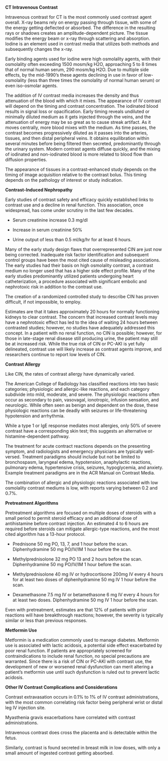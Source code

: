 **CT Intravenous Contrast**

Intravenous contrast for CT is the most commonly used contrast agent overall. X-ray beams rely on energy passing through tissue, with some of the energy getting deflected or absorbed. The difference in the resulting rays or shadows creates an amplitude-dependent picture. The tissue modifies the energy beam or x-ray through scattering and absorption. Iodine is an element used in contrast media that utilizes both methods and subsequently changes the x-ray.

Early binding agents used for iodine were high osmolality agents, with their osmolality often exceeding 1500 mosm/kg H2O, approaching 5 to 8 times that of normal human serum, 290 mosm/kg H2O. Due to multiple side effects, by the mid-1990’s these agents declining in use in favor of low-osmolality (less than three times the osmolality of normal human serum) or even iso-osmolar agents.

The addition of IV contrast media increases the density and thus attenuation of the blood with which it mixes. The appearance of IV contrast will depend on the timing and contrast concentration. The iodinated blood results in signal loss or opacification. Early timing reveals undiluted or minimally diluted medium as it gets injected through the veins, and the attenuation of energy may be so great as to cause streak artifact. As it moves centrally, more blood mixes with the medium. As time passes, the contrast becomes progressively diluted as it passes into the arteries, tissues, and then distal peripheral veins. It obtains equilibration within several minutes before being filtered then secreted, predominantly through the urinary system. Modern contrast agents diffuse quickly, and the mixing of iodinated and non-iodinated blood is more related to blood flow than diffusion properties.

The appearance of tissues in a contrast-enhanced study depends on the timing of image acquisition relative to the contrast bolus. This timing depends on the pathology of interest or study indication.

**Contrast-Induced Nephropathy**

Early studies of contrast safety and efficacy quickly established links to contrast use and a decline in renal function. This association, once widespread, has come under scrutiny in the last few decades.

- Serum creatinine increase 0.3 mg/dl

- Increase in serum creatinine 50%

- Urine output of less than 0.5 ml/kg/hr for at least 6 hours.

Many of the early study design flaws that overrepresented CIN are just now being corrected. Inadequate risk factor identification and subsequent control groups have been the most cited cause of misleading associations. The early studies had their basis on high osmolality contrast, a contrast medium no longer used that has a higher side effect profile. Many of the early studies predominantly utilized patients undergoing heart catheterization, a procedure associated with significant embolic and nephrotoxic risk in addition to the contrast use.

The creation of a randomized controlled study to describe CIN has proven difficult, if not impossible, to employ.

Estimates are that it takes approximately 20 hours for normally functioning kidneys to clear contrast. The concern that increased contrast levels may have a nephrotoxic effect has led to the idea of waiting 24 hours between contrasted studies; however, no studies have adequately addressed this concept. In a patient with no renal function, no CIN is possible; however, for those in late-stage renal disease still producing urine, the patient may still be at increased risk. While the true risk of CIN or PC-AKI is yet fully delineated, contrast use will likely increase as contrast agents improve, and researchers continue to report low levels of CIN.

**Contrast Allergy**

Like CIN, the rates of contrast allergy have dynamically varied.

The American College of Radiology has classified reactions into two basic categories; physiologic and allergic-like reactions, and each category subdivide into mild, moderate, and severe. The physiologic reactions often occur as secondary to pain, vasovagal, ionotropic, infusion sensation, and neurologic. While often seen as benign and dependent on the dose, these physiologic reactions can be deadly with seizures or life-threatening hypotension and arrhythmia.

While a type 1 or IgE response mediates most allergies, only 50% of severe contrast have a corresponding skin test; this suggests an alternative or histamine-dependent pathway.

The treatment for acute contract reactions depends on the presenting symptom, and radiologists and emergency physicians are typically well-versed. Treatment paradigms should include but not be limited to bronchospasm, laryngeal edema, hypotension, anaphylactic reactions, pulmonary edema, hypertensive crisis, seizures, hypoglycemia, and anxiety. Example treatment paradigms are in the ACR Manual on Contrast Media.

The combination of allergic and physiologic reactions associated with low osmolality contrast mediums is low, with reports varying between 0.2 and 0.7%.

**Pretreatment Algorithms**

Pretreatment algorithms are focused on multiple doses of steroids with a small period to permit steroid efficacy and an additional dose of antihistamine before contrast injection. An estimated 4 to 6 hours are required before steroids can mitigate allergic-type reactions, and the most cited algorithm has a 13-hour protocol.

- Prednisone 50 mg PO, 13, 7, and 1 hour before the scan. Diphenhydramine 50 mg PO/IV/IM 1 hour before the scan.

- Methylprednisolone 32 mg PO 13 and 2 hours before the scan. Diphenhydramine 50 mg PO/IV/IM 1 hour before the scan.

- Methylprednisolone 40 mg IV or hydrocortisone 200mg IV every 4 hours for at least two doses of diphenhydramine 50 mg IV 1 hour before the scan.

- Dexamethasone 7.5 mg IV or betamethasone 6 mg IV every 4 hours for at least two doses. Diphenhydramine 50 mg IV 1 hour before the scan.

Even with pretreatment, estimates are that 12% of patients with prior reactions will have breakthrough reactions; however, the severity is typically similar or less than previous responses.

**Metformin Use**

Metformin is a medication commonly used to manage diabetes. Metformin use is associated with lactic acidosis, a potential side effect exacerbated by poor renal function. If patients are appropriately screened for contraindications to include renal function, no special precautions are warranted. Since there is a risk of CIN or PC-AKI with contrast use, the development of new or worsened renal dysfunction can merit altering a patient’s metformin use until such dysfunction is ruled out to prevent lactic acidosis.

**Other IV Contrast Complications and Considerations**

Contrast extravasation occurs in 0.1% to 1% of IV contrast administrations, with the most common correlating risk factor being peripheral wrist or distal leg IV injection site.

Myasthenia gravis exacerbations have correlated with contrast administrations.

Intravenous contrast does cross the placenta and is detectable within the fetus.

Similarly, contrast is found secreted in breast milk in low doses, with only a small amount of ingested contrast getting absorbed.